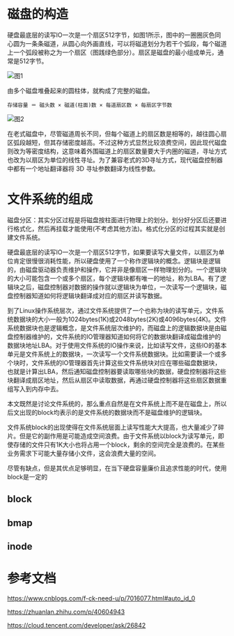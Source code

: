 
# 磁盘的构造

硬盘最底层的读写IO一次是一个扇区512字节，如图1所示，图中的一圈圈灰色同心圆为一条条磁道，从圆心向外画直线，可以将磁道划分为若干个弧段，每个磁道上一个弧段被称之为一个扇区（图践绿色部分）。扇区是磁盘的最小组成单元，通常是512字节。

![图1](https://pic002.cnblogs.com/images/2012/295881/2012052117213095.gif)


由多个磁盘堆叠起来的圆柱体，就构成了完整的磁盘。 

`存储容量 ＝ 磁头数 × 磁道(柱面)数 × 每道扇区数 × 每扇区字节数`

![图2](https://pic002.cnblogs.com/images/2012/295881/2012052117224297.gif)

在老式磁盘中，尽管磁道周长不同，但每个磁道上的扇区数是相等的，越往圆心扇区弧段越短，但其存储密度越高。不过这种方式显然比较浪费空间，因此现代磁盘则改为等密度结构，这意味着外围磁道上的扇区数量要大于内圈的磁道，寻址方式也改为以扇区为单位的线性寻址。为了兼容老式的3D寻址方式，现代磁盘控制器中都有一个地址翻译器将 3D 寻址参数翻译为线性参数。



# 文件系统的组成

磁盘分区：其实分区过程是将磁盘按柱面进行物理上的划分。划分好分区后还要进行格式化，然后再挂载才能使用(不考虑其他方法)。格式化分区的过程其实就是创建文件系统。

硬盘最底层的读写IO一次是一个扇区512字节，如果要读写大量文件，以扇区为单位肯定很慢很消耗性能，所以硬盘使用了一个称作逻辑块的概念。逻辑块是逻辑的，由磁盘驱动器负责维护和操作，它并非是像扇区一样物理划分的。一个逻辑块的大小可能包含一个或多个扇区，每个逻辑块都有唯一的地址，称为LBA。有了逻辑块之后，磁盘控制器对数据的操作就以逻辑块为单位，一次读写一个逻辑块，磁盘控制器知道如何将逻辑块翻译成对应的扇区并读写数据。

到了Linux操作系统层次，通过文件系统提供了一个也称为块的读写单元，文件系统数据块的大小一般为1024bytes(1K)或2048bytes(2K)或4096bytes(4K)。文件系统数据块也是逻辑概念，是文件系统层次维护的，而磁盘上的逻辑数据块是由磁盘控制器维护的，文件系统的IO管理器知道如何将它的数据块翻译成磁盘维护的数据块地址LBA。对于使用文件系统的IO操作来说，比如读写文件，这些IO的基本单元是文件系统上的数据块，一次读写一个文件系统数据块。比如需要读一个或多个块时，文件系统的IO管理器首先计算这些文件系统块对应在哪些磁盘数据块，也就是计算出LBA，然后通知磁盘控制器要读取哪些块的数据，硬盘控制器将这些块翻译成扇区地址，然后从扇区中读取数据，再通过硬盘控制器将这些扇区数据重组写入到内存中去。

本文既然是讨论文件系统的，那么重点自然是在文件系统上而不是在磁盘上，所以后文出现的block均表示的是文件系统的数据块而不是磁盘维护的逻辑块。

文件系统block的出现使得在文件系统层面上读写性能大大提高，也大量减少了碎片。但是它的副作用是可能造成空间浪费。由于文件系统以block为读写单元，即使存储的文件只有1K大小也将占用一个block，剩余的空间完全是浪费的。在某些业务需求下可能大量存储小文件，这会浪费大量的空间。

尽管有缺点，但是其优点足够明显，在当下硬盘容量廉价且追求性能的时代，使用block是一定的




## block
## bmap
## inode
## 
## 
##

# 参考文档

https://www.cnblogs.com/f-ck-need-u/p/7016077.html#auto_id_0

https://zhuanlan.zhihu.com/p/40604943

https://cloud.tencent.com/developer/ask/26842

